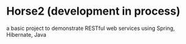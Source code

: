 # Horse2 (development in process)
a basic project to demonstrate RESTful web services using Spring, Hibernate, Java
